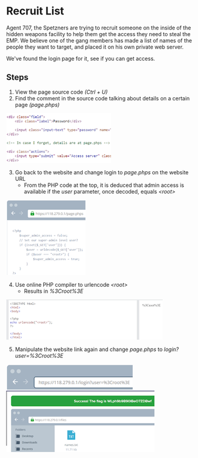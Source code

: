 # Recruit List
Agent 707, the Spetzners are trying to recruit someone on the inside of the hidden weapons facility to help them get the access they need to steal the EMP. We believe one of the gang members has made a list of names of the people they want to target, and placed it on his own private web server.

We've found the login page for it, see if you can get access.

## Steps
1. View the page source code *(Ctrl + U)*
1. Find the comment in the source code talking about details on a certain page *(page.phps)*

![source code comment](/assets/screenshots/hq-09-RecruitList/step-1.png)

3. Go back to the website and change login to *page.phps* on the website URL
    - From the PHP code at the top, it is deduced that admin access is available if the *user* parameter, once decoded, equals *\<root>*

![PHP code](/assets/screenshots/hq-09-RecruitList/step-2.png)

4. Use online PHP compiler to urlencode *\<root>*
    - Results in *%3Croot%3E*

![PHP urlencode](/assets/screenshots/hq-09-RecruitList/step-3.png)

5. Manipulate the website link again and change *page.phps* to *login?user=%3Croot%3E*

![manipulated website link](/assets/screenshots/hq-09-RecruitList/step-4.png)
![web server access](/assets/screenshots/hq-09-RecruitList/step-5.png)